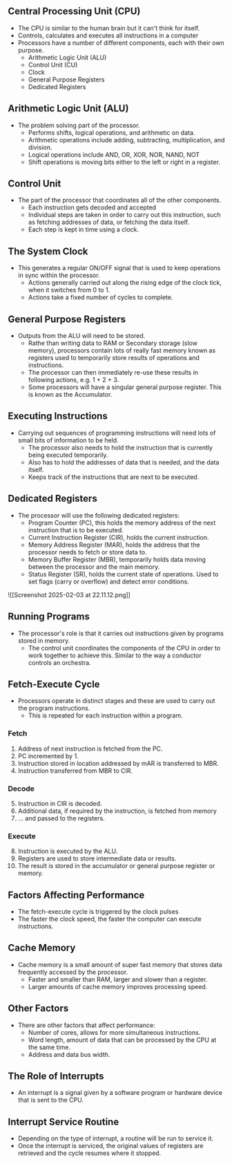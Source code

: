 ## Central Processing Unit (CPU)
- The CPU is similar to the human brain but it can't think for itself. 
- Controls, calculates and executes all instructions in a computer
- Processors have a number of different components, each with their own purpose.
	- Arithmetic Logic Unit (ALU)
	- Control Unit (CU)
	- Clock
	- General Purpose Registers
	- Dedicated Registers
## Arithmetic Logic Unit (ALU)
- The problem solving part of the processor.
	- Performs shifts, logical operations, and arithmetic on data.
	- Arithmetic operations include adding, subtracting, multiplication, and division.
	- Logical operations include AND, OR, XOR, NOR, NAND, NOT
	- Shift operations is moving bits either to the left or right in a register.
## Control Unit
- The part of the processor that coordinates all of the other components.
	- Each instruction gets decoded and accepted
	- Individual steps are taken in order to carry out this instruction, such as fetching addresses of data, or fetching the data itself.
	- Each step is kept in time using a clock.
## The System Clock
- This generates a regular ON/OFF signal that is used to keep operations in sync within the processor.
	- Actions generally carried out along the rising edge of the clock tick, when it switches from 0 to 1.
	- Actions take a fixed number of cycles to complete.
## General Purpose Registers
- Outputs from the ALU will need to be stored.
	- Rathe than writing data to RAM or Secondary storage (slow memory), processors contain lots of really fast memory known as registers used to temporarily store results of operations and instructions.
	- The processor can then immediately re-use these results in following actions, e.g. 1 + 2 + 3.
	- Some processors will have a singular general purpose register. This is known as the Accumulator.
## Executing Instructions
- Carrying out sequences of programming instructions will need lots of small bits of information to be held.
	- The processor also needs to hold the instruction that is currently being executed temporarily.
	- Also has to hold the addresses of data that is needed, and the data itself.
	- Keeps track of the instructions that are next to be executed.
## Dedicated Registers
- The processor will use the following dedicated registers:
	- Program Counter (PC), this holds the memory address of the next instruction that is to be executed.
	- Current Instruction Register (CIR), holds the current instruction.
	- Memory Address Register (MAR), holds the address that the processor needs to fetch or store data to.
	- Memory Buffer Register (MBR), temporarily holds data moving between the processor and the main memory.
	- Status Register (SR), holds the current state of operations. Used to set flags (carry or overflow) and detect error conditions.

![[Screenshot 2025-02-03 at 22.11.12.png]]
## Running Programs
- The processor's role is that it carries out instructions given by programs stored in memory.
	- The control unit coordinates the components of the CPU in order to work together to achieve this. Similar to the way a conductor controls an orchestra.
## Fetch-Execute Cycle
- Processors operate in distinct stages and these are used to carry out the program instructions.
	- This is repeated for each instruction within a program.
### Fetch
1) Address of next instruction is fetched from the PC.
2) PC incremented by 1.
3) Instruction stored in location addressed by mAR is transferred to MBR.
4) Instruction transferred from MBR to CIR.
### Decode
5) Instruction in CIR is decoded.
6) Additional data, if required by the instruction, is fetched from memory
7) ... and passed to the registers.
### Execute
8) Instruction is executed by the ALU.
9) Registers are used to store intermediate data or results.
10) The result is stored in the accumulator or general purpose register or memory.
## Factors Affecting Performance
- The fetch-execute cycle is triggered by the clock pulses
- The faster the clock speed, the faster the computer can execute instructions.
## Cache Memory
- Cache memory is a small amount of super fast memory that stores data frequently accessed by the processor.
	- Faster and smaller than RAM, larger and slower than a register.
	- Larger amounts of cache memory improves processing speed.
## Other Factors
- There are other factors that affect performance:
	- Number of cores, allows for more simultaneous instructions.
	- Word length, amount of data that can be processed by the CPU at the same time.
	- Address and data bus width.
## The Role of Interrupts
- An interrupt is a signal given by a software program or hardware device that is sent to the CPU.
## Interrupt Service Routine
- Depending on the type of interrupt, a routine will be run to service it.
- Once the interrupt is serviced, the original values of registers are retrieved and the cycle resumes where it stopped.